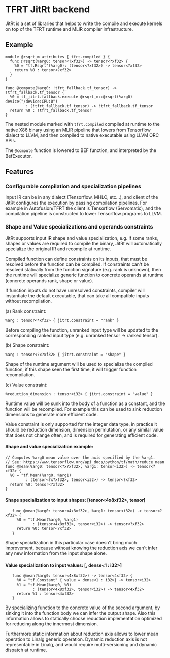 # TFRT JitRt backend

JitRt is a set of libraries that helps to write the compile and execute kernels
on top of the TFRT runtime and MLIR compiler infrastructure.

## Example

```
module @rsqrt_m attributes { tfrt.compiled } {
  func @rsqrt(%arg0: tensor<?xf32>) -> tensor<?xf32> {
    %0 = "tf.Rsqrt"(%arg0): (tensor<?xf32>) -> tensor<?xf32>
    return %0 : tensor<?xf32>
  }
}

func @compute(%arg0: !tfrt_fallback.tf_tensor) -> !tfrt_fallback.tf_tensor {
  %0 = tf_jitrt.fallback.execute @rsqrt_m::@rsqrt(%arg0) device("/device:CPU:0")
         : (!tfrt_fallback.tf_tensor) -> !tfrt_fallback.tf_tensor
  return %0 : !tfrt_fallback.tf_tensor
}
```

The nested module marked with `tfrt.compiled` compiled at runtime to the native
X86 binary using an MLIR pipeline that lowers from Tensorflow dialect to LLVM,
and then compiled to native executable using LLVM ORC APIs.

The `@compute` function is lowered to BEF function, and interpreted by the
BefExecutor.

## Features

### Configurable compilation and specialization pipelines

Input IR can be in any dialect (Tensorflow, MHLO, etc...), and client of the
JitRt configures the execution by passing compilation pipelines. For example in
Autofusion/TFRT the client is Tensorflow (Servomatic), and the compilation
pipeline is constructed to lower Tensorflow programs to LLVM.

### Shape and Value specializations and operands constraints

JitRt supports input IR shape and value specialization, e.g. if some ranks,
shapes or values are required to compile the binary, JitRt will automatically
specialize the original IR and recompile at runtime.

Compiled function can define constraints on its inputs, that must be resolved
before the function can be compiled. If constraints can't be resolved statically
from the function signature (e.g. rank is unknown), then the runtime will
specialize generic function to concrete operands at runtime (concrete operands
rank, shape or value).

If function inputs do not have unresolved constraints, compiler will instantiate
the default executable, that can take all compatible inputs without
recompilation.

(a) Rank constraint:

```
%arg : tensor<*xf32> { jitrt.constraint = "rank" }
```

Before compiling the function, unranked input type will be updated to the
corresponding ranked input type (e.g. unranked tensor -> ranked tensor).

(b) Shape constraint:

```
%arg : tensor<?x?xf32> { jitrt.constraint = "shape" }
```

Shape of the runtime argument will be used to specialize the compiled function,
if this shape seen the first time, it will trigger function recompilation.

(c) Value constraint:

```
%reduction_dimension : tensor<i32> { jitrt.constraint = "value" }
```

Runtime value will be sunk into the body of a function as a constant, and the
function will be recompiled. For example this can be used to sink reduction
dimensions to generate more efficient code.

Value constraint is only supported for the integer data type, in practice it
should be reduction dimension, dimension permutation, or any similar value that
does not change often, and is required for generating efficient code.

#### Shape and value specialization example:

```
// Computes %arg0 mean value over the axis specified by the %arg1.
// See: https://www.tensorflow.org/api_docs/python/tf/math/reduce_mean
func @mean(%arg0: tensor<?x?xf32>, %arg1: tensor<i32>) -> tensor<?xf32> {
  %0 = "tf.Mean(%arg0, %arg1)
         : (tensor<?x?xf32>, tensor<i32>) -> tensor<?xf32>
  return %0: tensor<?xf32>
}
```

#### Shape specialization to input shapes: [tensor<4x8xf32>, tensor<f32>]

```
   func @mean(%arg0: tensor<4x8xf32>, %arg1: tensor<i32>) -> tensor<?xf32> {
     %0 = "tf.Mean(%arg0, %arg1)
            : (tensor<4x8xf32>, tensor<i32>) -> tensor<?xf32>
     return %0: tensor<?xf32>
   }
```

Shape specialization in this particular case doesn't bring much improvement,
because without knowing the reduction axis we can't infer any new information
from the input shape alone.

#### Value specialization to input values: [<no-specialize>, dense<1 : i32>]

```
   func @mean(%arg0: tensor<4x8xf32>) -> tensor<4xf32> {
     %0 = "tf.Constant" { value = dense<1 : i32>} -> tensor<i32>
     %1 = "tf.Mean(%arg0, %0)
            : (tensor<4x8xf32>, tensor<i32>) -> tensor<4xf32>
     return %1 : tensor<4xf32>
   }
```

By specializing function to the concrete value of the second argument, by
sinking it into the function body we can infer the output shape. Also this
information allows to statically choose reduction implementation optimized for
reducing along the innermost dimension.

Furthermore static information about reduction axis allows to lower mean
operation to Linalg generic operation. Dynamic reduction axis is not
representable in Linalg, and would require multi-versioning and dynamic dispatch
at runtime.

